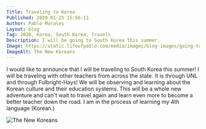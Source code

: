 ```yaml
---
Title: Traveling to Korea
Published: 2020-01-25 15:56:11
Author: Pablo Morales
Layout: blog
Tag: 2020, Korea, South Korea, travels
Description: I will be going to South Korea this summer.
Image: https://static.lifeofpablo.com/media/images/blog-images/going-to-korea/the-new-koreans1.jpg
ImageAlt: The New Koreans 
---
```

I would like to announce that I will be traveling to South Korea this summer! I will be traveling with other teachers from across the state.  It is through UNL and through Fulbright-Hays! We will be observing and learning about the Korean culture and their education systems. This will be a whole new adventure and can't wait to travel again and learn even more to become a better teacher down the road. I am in the process of learning my 4th language (Korean.)

![The New Koreans](https://static.lifeofpablo.com/media/images/blog-images/going-to-korea/the-new-koreans1.jpg)
